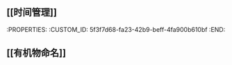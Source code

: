 ## [[时间管理]]
   :PROPERTIES:
   :CUSTOM_ID: 5f3f7d68-fa23-42b9-beff-4fa900b610bf
   :END:
## [[有机物命名]]
